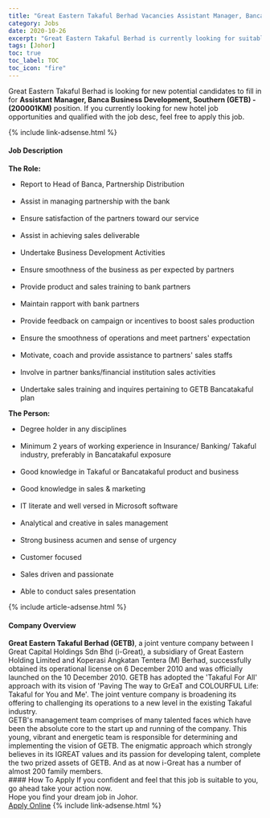 ```yaml
---
title: "Great Eastern Takaful Berhad Vacancies Assistant Manager, Banca Business Development, Southern (GETB) - (200001KM)" 
category: Jobs 
date: 2020-10-26 
excerpt: "Great Eastern Takaful Berhad is currently looking for suitable person to fill in the Assistant Manager, Banca Business Development, Southern (GETB) - (200001KM) which positioned at Johor" 
tags: [Johor] 
toc: true 
toc_label: TOC 
toc_icon: "fire" 
--- 
```


<p>Great Eastern Takaful Berhad is looking for new potential candidates to fill in for <b>Assistant Manager, Banca Business Development, Southern (GETB) - (200001KM)</b> position. If you currently looking for new hotel job opportunities and qualified with the job desc, feel free to apply this job.
</p>{% include link-adsense.html %} 
<div><div><h4>Job Description</h4></div><div><div><span><div><p><b>The Role:</b></p><ul><li>Report to Head of Banca, Partnership Distribution</li><br><li>Assist in managing partnership with the bank</li><br><li>Ensure satisfaction of the partners toward our service</li><br><li>Assist in achieving sales deliverable</li><br><li>Undertake Business Development Activities</li><br><li>Ensure smoothness of the business as per expected by partners</li><br><li>Provide product and sales training to bank partners</li><br><li>Maintain rapport with bank partners</li><br><li>Provide feedback on campaign or incentives to boost sales production</li><br><li>Ensure the smoothness of operations and meet partners' expectation</li><br><li>Motivate, coach and provide assistance to partners' sales staffs</li><br><li>Involve in partner banks/financial institution sales activities</li><br><li>Undertake sales training and inquires pertaining to GETB Bancatakaful plan</li></ul><p><b>The Person:</b></p><ul><li>Degree holder in any disciplines</li><br><li>Minimum 2 years of working experience in Insurance/ Banking/ Takaful industry, preferably in Bancatakaful exposure</li><br><li>Good knowledge in Takaful or Bancatakaful product and business</li><br><li>Good knowledge in sales &amp; marketing</li><br><li>IT literate and well versed in Microsoft software</li><br><li>Analytical and creative in sales management</li><br><li>Strong business acumen and sense of urgency</li><br><li>Customer focused</li><br><li>Sales driven and passionate</li><br><li>Able to conduct sales presentation</li></ul></div></span></div></div></div> 
{% include article-adsense.html %} 
<div><div><h4>Company Overview</h4></div><div><div><span><div><div>
<div>
<strong>Great Eastern Takaful Berhad (GETB)</strong>, a joint venture company between I Great Capital Holdings Sdn Bhd (i-Great), a subsidiary of Great Eastern Holding Limited and Koperasi Angkatan Tentera (M) Berhad, successfully obtained its operational license on 6 December 2010 and was officially launched on the 10 December 2010. GETB has adopted the 'Takaful For All' approach with its vision of 'Paving The way to GrEaT and COLOURFUL Life: Takaful for You and Me'. The joint venture company is broadening its offering to challenging its operations to a new level in the existing Takaful industry.</div>
<div>
		GETB's management team comprises of many talented faces which have been the absolute core to the start up and running of the company. This young, vibrant and energetic team is responsible for determining and implementing the vision of GETB. The enigmatic approach which strongly believes in its IGREAT values and its passion for developing talent, complete the two prized assets of GETB. And as at now i-Great has a number of almost 200 family members.</div>
</div></div></span></div></div></div> 
#### How To Apply 
If you confident and feel that this job is suitable to you, go ahead take your action now. <br/> 
Hope you find your dream job in Johor. <br/> 
<a href="https://www.jobstreet.com.my/en/job/assistant-manager-banca-business-development-southern-getb-200001km-4411605?jobId=jobstreet-my-job-4411605" class="btn btn--info" target="_blank" rel="nofollow noopenner">Apply Online</a> 
{% include link-adsense.html %} 